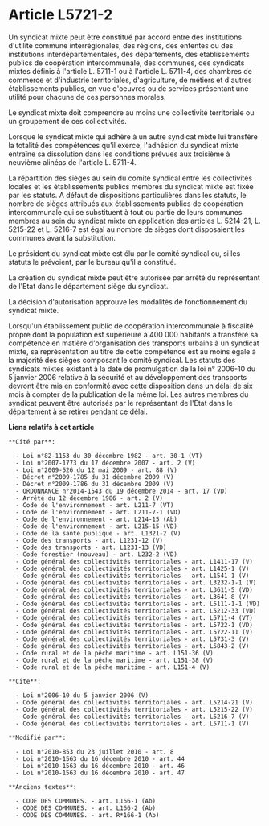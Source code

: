# Article L5721-2

Un syndicat mixte peut être constitué par accord entre des institutions d'utilité commune interrégionales, des régions, des
ententes ou des institutions interdépartementales, des départements, des établissements publics de coopération
intercommunale, des communes, des syndicats mixtes définis à l'article L. 5711-1 ou à l'article L. 5711-4, des chambres de
commerce et d'industrie territoriales, d'agriculture, de métiers et d'autres établissements publics, en vue d'oeuvres ou de
services présentant une utilité pour chacune de ces personnes morales. 

Le syndicat mixte doit comprendre au moins une collectivité territoriale ou un groupement de ces collectivités. 

Lorsque le syndicat mixte qui adhère à un autre syndicat mixte lui transfère la totalité des compétences qu'il exerce,
l'adhésion du syndicat mixte entraîne sa dissolution dans les conditions prévues aux troisième à neuvième alinéas de
l'article L. 5711-4. 

La répartition des sièges au sein du comité syndical entre les collectivités locales et les établissements publics membres du
syndicat mixte est fixée par les statuts. A défaut de dispositions particulières dans les statuts, le nombre de sièges
attribués aux établissements publics de coopération intercommunale qui se substituent à tout ou partie de leurs communes
membres au sein du syndicat mixte en application des articles L. 5214-21, L. 5215-22 et L. 5216-7 est égal au nombre de
sièges dont disposaient les communes avant la substitution. 

Le président du syndicat mixte est élu par le comité syndical ou, si les statuts le prévoient, par le bureau qu'il a
constitué. 

La création du syndicat mixte peut être autorisée par arrêté du représentant de l'Etat dans le département siège du
syndicat. 

La décision d'autorisation approuve les modalités de fonctionnement du syndicat mixte. 

Lorsqu'un établissement public de coopération intercommunale à fiscalité propre dont la population est supérieure à 400 000
habitants a transféré sa compétence en matière d'organisation des transports urbains à un syndicat mixte, sa représentation
au titre de cette compétence est au moins égale à la majorité des sièges composant le comité syndical. Les statuts des
syndicats mixtes existant à la date de promulgation de la loi n° 2006-10 du 5 janvier 2006 relative à la sécurité et au
développement des transports devront être mis en conformité avec cette disposition dans un délai de six mois à compter de la
publication de la même loi. Les autres membres du syndicat peuvent être autorisés par le représentant de l'Etat dans le
département à se retirer pendant ce délai.

**Liens relatifs à cet article**

	**Cité par**:

	  - Loi n°82-1153 du 30 décembre 1982 - art. 30-1 (VT)
	  - Loi n°2007-1773 du 17 décembre 2007 - art. 2 (V)
	  - Loi n°2009-526 du 12 mai 2009 - art. 88 (V)
	  - Décret n°2009-1785 du 31 décembre 2009 (V)
	  - Décret n°2009-1786 du 31 décembre 2009 (V)
	  - ORDONNANCE n°2014-1543 du 19 décembre 2014 - art. 17 (VD)
	  - Arrêté du 12 décembre 1986 - art. 2 (V)
	  - Code de l'environnement - art. L211-7 (VT)
	  - Code de l'environnement - art. L211-7-1 (VD)
	  - Code de l'environnement - art. L214-15 (Ab)
	  - Code de l'environnement - art. L215-15 (VD)
	  - Code de la santé publique - art. L1321-2 (V)
	  - Code des transports - art. L1231-12 (V)
	  - Code des transports - art. L1231-13 (VD)
	  - Code forestier (nouveau) - art. L232-2 (VD)
	  - Code général des collectivités territoriales - art. L1411-17 (V)
	  - Code général des collectivités territoriales - art. L1425-1 (V)
	  - Code général des collectivités territoriales - art. L1541-1 (V)
	  - Code général des collectivités territoriales - art. L3232-1-1 (V)
	  - Code général des collectivités territoriales - art. L3611-5 (VD)
	  - Code général des collectivités territoriales - art. L3641-8 (V)
	  - Code général des collectivités territoriales - art. L5111-1-1 (VD)
	  - Code général des collectivités territoriales - art. L5212-33 (VD)
	  - Code général des collectivités territoriales - art. L5711-4 (VT)
	  - Code général des collectivités territoriales - art. L5722-1 (VD)
	  - Code général des collectivités territoriales - art. L5722-11 (V)
	  - Code général des collectivités territoriales - art. L5731-3 (V)
	  - Code général des collectivités territoriales - art. L5843-2 (V)
	  - Code rural et de la pêche maritime - art. L151-36 (V)
	  - Code rural et de la pêche maritime - art. L151-38 (V)
	  - Code rural et de la pêche maritime - art. L151-4 (V)

	**Cite**:

	  - Loi n°2006-10 du 5 janvier 2006 (V)
	  - Code général des collectivités territoriales - art. L5214-21 (V)
	  - Code général des collectivités territoriales - art. L5215-22 (V)
	  - Code général des collectivités territoriales - art. L5216-7 (V)
	  - Code général des collectivités territoriales - art. L5711-1 (V)

	**Modifié par**:

	  - Loi n°2010-853 du 23 juillet 2010 - art. 8
	  - Loi n°2010-1563 du 16 décembre 2010 - art. 44
	  - Loi n°2010-1563 du 16 décembre 2010 - art. 46
	  - Loi n°2010-1563 du 16 décembre 2010 - art. 47

	**Anciens textes**:

	  - CODE DES COMMUNES. - art. L166-1 (Ab)
	  - CODE DES COMMUNES. - art. L166-2 (Ab)
	  - CODE DES COMMUNES. - art. R*166-1 (Ab)
